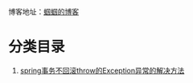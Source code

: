 博客地址：[蝈蝈的博客](http://blog.csdn.net/gnail_oug)

# 分类目录

1. [spring事务不回滚throw的Exception异常的解决方法](spring_001.md)













